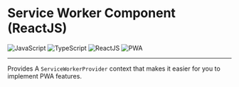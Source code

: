 # Service Worker Component (ReactJS)

![JavaScript](https://img.shields.io/badge/-JavaScript-gray?logo=javascript) ![TypeScript](https://img.shields.io/badge/-TypeScript-gray?logo=typescript) ![ReactJS](https://img.shields.io/badge/-ReactJS-gray?logo=react) ![PWA](https://img.shields.io/badge/-PWA-gray) 

---

Provides A `ServiceWorkerProvider` context that makes it easier for you to implement PWA features.